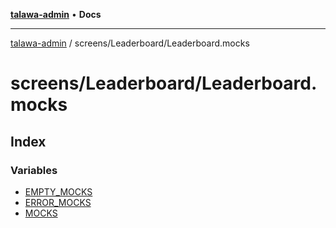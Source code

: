 [**talawa-admin**](../../../README.md) • **Docs**

***

[talawa-admin](../../../modules.md) / screens/Leaderboard/Leaderboard.mocks

# screens/Leaderboard/Leaderboard.mocks

## Index

### Variables

- [EMPTY\_MOCKS](variables/EMPTY_MOCKS.md)
- [ERROR\_MOCKS](variables/ERROR_MOCKS.md)
- [MOCKS](variables/MOCKS.md)
